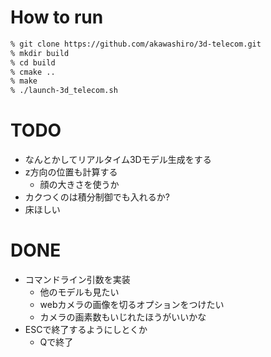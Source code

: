 # How to run
```bash
% git clone https://github.com/akawashiro/3d-telecom.git  
% mkdir build  
% cd build  
% cmake ..  
% make  
% ./launch-3d_telecom.sh  
```

# TODO
- なんとかしてリアルタイム3Dモデル生成をする
- z方向の位置も計算する  
    - 顔の大きさを使うか  
- カクつくのは積分制御でも入れるか?  
- 床ほしい  

# DONE
- コマンドライン引数を実装  
    - 他のモデルも見たい  
    - webカメラの画像を切るオプションをつけたい  
    - カメラの画素数もいじれたほうがいいかな  
- ESCで終了するようにしとくか
    - Qで終了